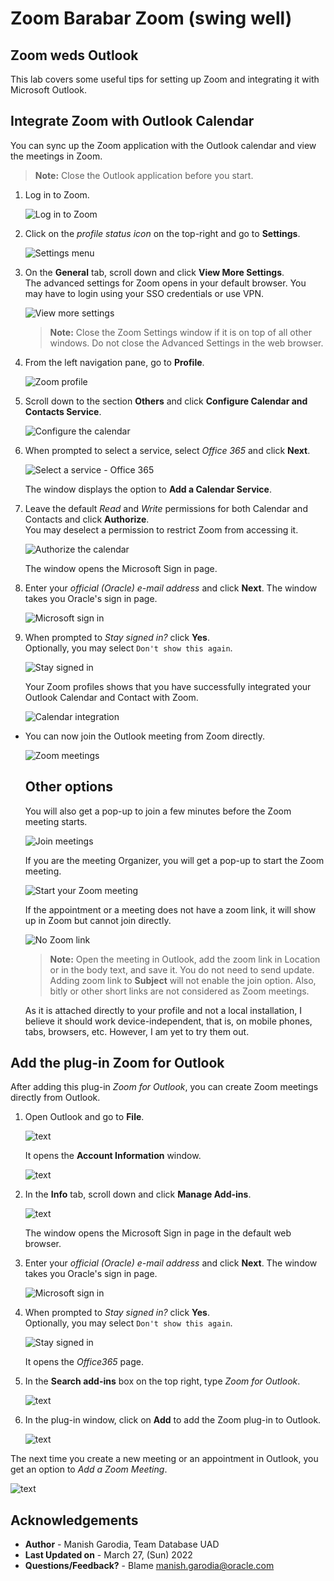 # Zoom Barabar Zoom (swing well)

## Zoom weds Outlook

This lab covers some useful tips for setting up Zoom and integrating it with Microsoft Outlook. 

## Integrate Zoom with Outlook Calendar

You can sync up the Zoom application with the Outlook calendar and view the meetings in Zoom. 

> **Note:** Close the Outlook application before you start. 

1. Log in to Zoom.

	![Log in to Zoom](./images/zoom-01-login.png " ")

1. Click on the *profile status icon* on the top-right and go to **Settings**. 

	![Settings menu](./images/zoom-02-settings-menu.png " ")

1. On the **General** tab, scroll down and click **View More Settings**.   
	The advanced settings for Zoom opens in your default browser. You may have to login using your SSO credentials or use VPN. 

	![View more settings](./images/zoom-03-view-more-settings.png " ")

	> **Note:** Close the Zoom Settings window if it is on top of all other windows. Do not close the Advanced Settings in the web browser. 

1. From the left navigation pane, go to **Profile**. 

	![Zoom profile](./images/zoom-04-profile.png " ")

1. Scroll down to the section **Others** and click **Configure Calendar and Contacts Service**. 

	![Configure the calendar](./images/zoom-05-config-calendar.png " ")

1. When prompted to select a service, select *Office 365* and click **Next**. 

	![Select a service - Office 365](./images/zoom-06-office365.png " ")

	The window displays the option to **Add a Calendar Service**. 

1. Leave the default *Read* and *Write* permissions for both Calendar and Contacts and click **Authorize**.   
	You may deselect a permission to restrict Zoom from accessing it. 

	![Authorize the calendar](./images/zoom-07-authorize.png " ")

	The window opens the Microsoft Sign in page. 

1. Enter your *official (Oracle) e-mail address* and click **Next**. The window takes you Oracle's sign in page.

	![Microsoft sign in](./images/zoom-08-ms-signin.png " ")

1. When prompted to *Stay signed in?* click **Yes**.   
	Optionally, you may select `Don't show this again`. 

	![Stay signed in](./images/zoom-09-stay-signed-in.png " ")

	Your Zoom profiles shows that you have successfully integrated your Outlook Calendar and Contact with Zoom.

	![Calendar integration](./images/zoom-10-calendar-integration.png " ")

- You can now join the Outlook meeting from Zoom directly. 

	![Zoom meetings](./images/zoom-11-meetings.png " ")

	## Other options

	You will also get a pop-up to join a few minutes before the Zoom meeting starts. 

	![Join meetings](./images/zoom-12-join.png " ")

	If you are the meeting Organizer, you will get a pop-up to start the Zoom meeting. 

	![Start your Zoom meeting](./images/zoom-13-start.png " ")

	If the appointment or a meeting does not have a zoom link, it will show up in Zoom but cannot join directly. 

	![No Zoom link](./images/zoom-14-no-link.png " ")

	> **Note:** Open the meeting in Outlook, add the zoom link in Location or in the body text, and save it. You do not need to send update.   
	Adding zoom link to **Subject** will not enable the join option. Also, bitly or other short links are not considered as Zoom meetings.

	As it is attached directly to your profile and not a local installation, I believe it should work device-independent, that is, on mobile phones, tabs, browsers, etc. However, I am yet to try them out. 


## Add the plug-in Zoom for Outlook

After adding this plug-in *Zoom for Outlook*, you can create Zoom meetings directly from Outlook. 

1. Open Outlook and go to **File**.

	![text](./images/outlook-01-file-menu.png " ")

	It opens the **Account Information** window.

	![text](./images/outlook-02-account-info.png " ")

1. In the **Info** tab, scroll down and click **Manage Add-ins**.   

	![text](./images/outlook-03-manage-addins.png " ")

	The window opens the Microsoft Sign in page in the default web browser. 

1. Enter your *official (Oracle) e-mail address* and click **Next**. The window takes you Oracle's sign in page.

	![Microsoft sign in](./images/zoom-08-ms-signin.png " ")

1. When prompted to *Stay signed in?* click **Yes**.   
	Optionally, you may select `Don't show this again`. 

	![Stay signed in](./images/zoom-09-stay-signed-in.png " ")

	It opens the *Office365* page. 

1. In the **Search add-ins** box on the top right, type *Zoom for Outlook*. 

	![text](./images/outlook-04-search-addin.png " ")

1. In the plug-in window, click on **Add** to add the Zoom plug-in to Outlook. 

	![text](./images/outlook-05-zoom-addin.png " ")

The next time you create a new meeting or an appointment in Outlook, you get an option to *Add a Zoom Meeting*.

![text](./images/outlook-06-zoom-meeting.png " ")

## Acknowledgements

 - **Author** - Manish Garodia, Team Database UAD
 - **Last Updated on** - March 27, (Sun) 2022
 - **Questions/Feedback?** - Blame [manish.garodia@oracle.com](./../../../intro/files/email.md)
